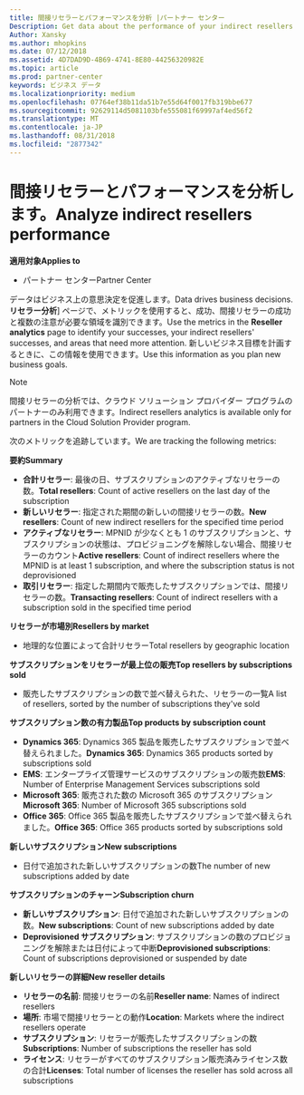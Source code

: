 ```yaml
---
title: 間接リセラーとパフォーマンスを分析 |パートナー センター
Description: Get data about the performance of your indirect resellers.
Author: Xansky
ms.author: mhopkins
ms.date: 07/12/2018
ms.assetid: 4D7DAD9D-4B69-4741-8E80-44256320982E
ms.topic: article
ms.prod: partner-center
keywords: ビジネス データ
ms.localizationpriority: medium
ms.openlocfilehash: 07764ef38b11da51b7e55d64f0017fb319bbe677
ms.sourcegitcommit: 92629114d5081103bfe555081f69997af4ed56f2
ms.translationtype: MT
ms.contentlocale: ja-JP
ms.lasthandoff: 08/31/2018
ms.locfileid: "2877342"
---
```

# <a name="analyze-indirect-resellers-performance"></a><span data-ttu-id="25a4d-103">間接リセラーとパフォーマンスを分析します。</span><span class="sxs-lookup"><span data-stu-id="25a4d-103">Analyze indirect resellers performance</span></span> 

**<span data-ttu-id="25a4d-104">適用対象</span><span class="sxs-lookup"><span data-stu-id="25a4d-104">Applies to</span></span>**
- <span data-ttu-id="25a4d-105">パートナー センター</span><span class="sxs-lookup"><span data-stu-id="25a4d-105">Partner Center</span></span>

<span data-ttu-id="25a4d-106">データはビジネス上の意思決定を促進します。</span><span class="sxs-lookup"><span data-stu-id="25a4d-106">Data drives business decisions.</span></span> <span data-ttu-id="25a4d-107">**リセラー分析**] ページで、メトリックを使用すると、成功、間接リセラーの成功と複数の注意が必要な領域を識別できます。</span><span class="sxs-lookup"><span data-stu-id="25a4d-107">Use the metrics in the **Reseller analytics** page to identify your successes, your indirect resellers' successes, and areas that need more attention.</span></span> <span data-ttu-id="25a4d-108">新しいビジネス目標を計画するときに、この情報を使用できます。</span><span class="sxs-lookup"><span data-stu-id="25a4d-108">Use this information as you plan new business goals.</span></span>

> [!NOTE]
> <span data-ttu-id="25a4d-109">間接リセラーの分析では、クラウド ソリューション プロバイダー プログラムのパートナーのみ利用できます。</span><span class="sxs-lookup"><span data-stu-id="25a4d-109">Indirect resellers analytics is available only for partners in the Cloud Solution Provider program.</span></span>

<span data-ttu-id="25a4d-110">次のメトリックを追跡しています。</span><span class="sxs-lookup"><span data-stu-id="25a4d-110">We are tracking the following metrics:</span></span>

**<span data-ttu-id="25a4d-111">要約</span><span class="sxs-lookup"><span data-stu-id="25a4d-111">Summary</span></span>**  
 - <span data-ttu-id="25a4d-112">**合計リセラー**: 最後の日、サブスクリプションのアクティブなリセラーの数。</span><span class="sxs-lookup"><span data-stu-id="25a4d-112">**Total resellers**: Count of active resellers on the last day of the subscription</span></span>  
 - <span data-ttu-id="25a4d-113">**新しいリセラー**: 指定された期間の新しいの間接リセラーの数。</span><span class="sxs-lookup"><span data-stu-id="25a4d-113">**New resellers**: Count of new indirect resellers for the specified time period</span></span>  
 - <span data-ttu-id="25a4d-114">**アクティブなリセラー**: MPNID が少なくとも 1 のサブスクリプションと、サブスクリプションの状態は、プロビジョニングを解除しない場合、間接リセラーのカウント</span><span class="sxs-lookup"><span data-stu-id="25a4d-114">**Active resellers**: Count of indirect resellers where the MPNID is at least 1 subscription, and where the subscription status is not deprovisioned</span></span>  
 - <span data-ttu-id="25a4d-115">**取引リセラー**: 指定した期間内で販売したサブスクリプションでは、間接リセラーの数。</span><span class="sxs-lookup"><span data-stu-id="25a4d-115">**Transacting resellers**: Count of indirect resellers with a subscription sold in the specified time period</span></span>  

**<span data-ttu-id="25a4d-116">リセラーが市場別</span><span class="sxs-lookup"><span data-stu-id="25a4d-116">Resellers by market</span></span>**  
 - <span data-ttu-id="25a4d-117">地理的な位置によって合計リセラー</span><span class="sxs-lookup"><span data-stu-id="25a4d-117">Total resellers by geographic location</span></span>  

**<span data-ttu-id="25a4d-118">サブスクリプションをリセラーが最上位の販売</span><span class="sxs-lookup"><span data-stu-id="25a4d-118">Top resellers by subscriptions sold</span></span>**
 - <span data-ttu-id="25a4d-119">販売したサブスクリプションの数で並べ替えられた、リセラーの一覧</span><span class="sxs-lookup"><span data-stu-id="25a4d-119">A list of resellers, sorted by the number of subscriptions they've sold</span></span>  

**<span data-ttu-id="25a4d-120">サブスクリプション数の有力製品</span><span class="sxs-lookup"><span data-stu-id="25a4d-120">Top products by subscription count</span></span>**  
 - <span data-ttu-id="25a4d-121">**Dynamics 365**: Dynamics 365 製品を販売したサブスクリプションで並べ替えられました。</span><span class="sxs-lookup"><span data-stu-id="25a4d-121">**Dynamics 365**: Dynamics 365 products sorted by subscriptions sold</span></span>  
 - <span data-ttu-id="25a4d-122">**EMS**: エンタープライズ管理サービスのサブスクリプションの販売数</span><span class="sxs-lookup"><span data-stu-id="25a4d-122">**EMS**: Number of Enterprise Management Services subscriptions sold</span></span>  
 - <span data-ttu-id="25a4d-123">**Microsoft 365**: 販売された数の Microsoft 365 のサブスクリプション</span><span class="sxs-lookup"><span data-stu-id="25a4d-123">**Microsoft 365**: Number of Microsoft 365 subscriptions sold</span></span>  
 - <span data-ttu-id="25a4d-124">**Office 365**: Office 365 製品を販売したサブスクリプションで並べ替えられました。</span><span class="sxs-lookup"><span data-stu-id="25a4d-124">**Office 365**: Office 365 products sorted by subscriptions sold</span></span>  

**<span data-ttu-id="25a4d-125">新しいサブスクリプション</span><span class="sxs-lookup"><span data-stu-id="25a4d-125">New subscriptions</span></span>**  
 - <span data-ttu-id="25a4d-126">日付で追加された新しいサブスクリプションの数</span><span class="sxs-lookup"><span data-stu-id="25a4d-126">The number of new subscriptions added by date</span></span>  

**<span data-ttu-id="25a4d-127">サブスクリプションのチャーン</span><span class="sxs-lookup"><span data-stu-id="25a4d-127">Subscription churn</span></span>**  
 - <span data-ttu-id="25a4d-128">**新しいサブスクリプション**: 日付で追加された新しいサブスクリプションの数。</span><span class="sxs-lookup"><span data-stu-id="25a4d-128">**New subscriptions**: Count of new subscriptions added by date</span></span>  
 - <span data-ttu-id="25a4d-129">**Deprovisioned サブスクリプション**: サブスクリプションの数のプロビジョニングを解除または日付によって中断</span><span class="sxs-lookup"><span data-stu-id="25a4d-129">**Deprovisioned subscriptions**: Count of subscriptions deprovisioned or suspended by date</span></span>  

**<span data-ttu-id="25a4d-130">新しいリセラーの詳細</span><span class="sxs-lookup"><span data-stu-id="25a4d-130">New reseller details</span></span>**  
 - <span data-ttu-id="25a4d-131">**リセラーの名前**: 間接リセラーの名前</span><span class="sxs-lookup"><span data-stu-id="25a4d-131">**Reseller name**: Names of indirect resellers</span></span>  
 - <span data-ttu-id="25a4d-132">**場所**: 市場で間接リセラーとの動作</span><span class="sxs-lookup"><span data-stu-id="25a4d-132">**Location**: Markets where the indirect resellers operate</span></span>  
 - <span data-ttu-id="25a4d-133">**サブスクリプション**: リセラーが販売したサブスクリプションの数</span><span class="sxs-lookup"><span data-stu-id="25a4d-133">**Subscriptions**: Number of subscriptions the reseller has sold</span></span>  
 - <span data-ttu-id="25a4d-134">**ライセンス**: リセラーがすべてのサブスクリプション販売済みライセンス数の合計</span><span class="sxs-lookup"><span data-stu-id="25a4d-134">**Licenses**: Total number of licenses the reseller has sold across all subscriptions</span></span>  
  
  